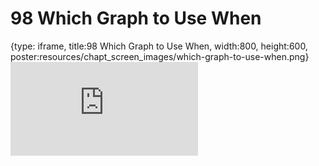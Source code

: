 # 98 Which Graph to Use When
 
{type: iframe, title:98 Which Graph to Use When, width:800, height:600, poster:resources/chapt_screen_images/which-graph-to-use-when.png}
![](https://datatrail-jhu.github.io/DataTrail/no_toc/which-graph-to-use-when.html)
 

 
